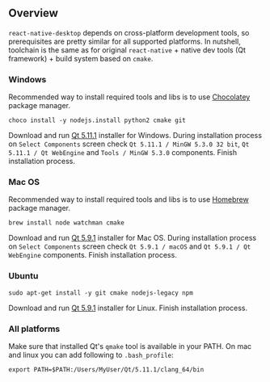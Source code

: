 ## Overview

`react-native-desktop` depends on cross-platform development tools, so prerequisites are pretty similar for all supported platforms. In nutshell, toolchain is the same as for original `react-native` + native dev tools (Qt framework) + build system based on `cmake`.

### Windows

Recommended way to install required tools and libs is to use [Chocolatey](https://chocolatey.org/) package manager.

```
choco install -y nodejs.install python2 cmake git
```

Download and run [Qt 5.11.1](https://download.qt.io/archive/qt/5.11/5.11.1/qt-opensource-windows-x86-5.11.1.exe) installer for Windows. During installation process on `Select Components` screen check `Qt 5.11.1 / MinGW 5.3.0 32 bit`, `Qt 5.11.1 / Qt WebEngine` and `Tools / MinGW 5.3.0` components. Finish installation process.

### Mac OS

Recommended way to install required tools and libs is to use [Homebrew](https://brew.sh/) package manager.

```
brew install node watchman cmake
```

Download and run [Qt 5.9.1](https://download.qt.io/archive/qt/5.9/5.9.1/qt-opensource-mac-x64-5.9.1.dmg) installer for Mac OS. During installation process on `Select Components` screen check `Qt 5.9.1 / macOS` and `Qt 5.9.1 / Qt WebEngine` components. Finish installation process.

### Ubuntu

```
sudo apt-get install -y git cmake nodejs-legacy npm
```

Download and run [Qt 5.9.1](https://download.qt.io/archive/qt/5.9/5.9.1/qt-opensource-linux-x64-5.9.1.run) installer for Linux. Finish installation process.

### All platforms

Make sure that installed Qt's `qmake` tool is available in your PATH.
On mac and linux you can add following to `.bash_profile`:

`export PATH=$PATH:/Users/MyUser/Qt/5.11.1/clang_64/bin`
